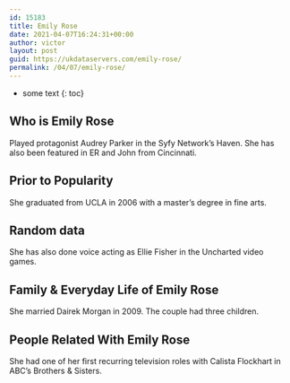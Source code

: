 ```yaml
---
id: 15183
title: Emily Rose
date: 2021-04-07T16:24:31+00:00
author: victor
layout: post
guid: https://ukdataservers.com/emily-rose/
permalink: /04/07/emily-rose/
---
```


* some text
{: toc}


## Who is Emily Rose



Played protagonist Audrey Parker in the Syfy Network&#8217;s Haven. She has also been featured in ER and John from Cincinnati.

                
                
                
## Prior to Popularity



She graduated from UCLA in 2006 with a master&#8217;s degree in fine arts.

                
                
                
## Random data



She has also done voice acting as Ellie Fisher in the Uncharted video games.

                
                
                
## Family & Everyday Life of Emily Rose



She married Dairek Morgan in 2009. The couple had three children.

                
                
                
## People Related With Emily Rose



She had one of her first recurring television roles with Calista Flockhart in ABC&#8217;s Brothers & Sisters.

                
              
            
          
          
          
